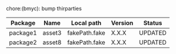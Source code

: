 chore:(bmyc): bump thirparties

| Package | Name | Local path | Version | Status |
| - | - | - | - | - |
| package1 | asset3 | fakePath.fake | X.X.X | UPDATED |
| package2 | asset8 | fakePath.fake | X.X.X | UPDATED |
